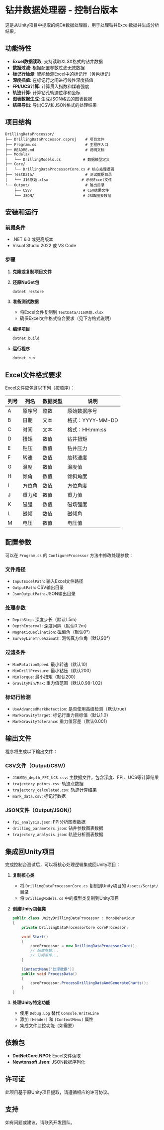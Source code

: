 # 钻井数据处理器 - 控制台版本

这是从Unity项目中提取的纯C#数据处理器，用于处理钻井Excel数据并生成分析结果。

## 功能特性

- **Excel数据读取**: 支持读取XLSX格式的钻井数据
- **数据过滤**: 根据配置参数过滤无效数据
- **标记行检测**: 智能检测Excel中的标记行（黄色标记）
- **深度插值**: 在标记行之间进行线性深度插值
- **FPI/UCS计算**: 计算贯入指数和煤岩强度
- **轨迹计算**: 计算钻孔轨迹位移和坐标
- **图表数据生成**: 生成JSON格式的图表数据
- **结果导出**: 导出CSV和JSON格式的处理结果

## 项目结构

```
DrillingDataProcessor/
├── DrillingDataProcessor.csproj    # 项目文件
├── Program.cs                      # 主程序入口
├── README.md                       # 说明文档
├── Models/
│   └── DrillingModels.cs          # 数据模型定义
├── Core/
│   └── DrillingDataProcessorCore.cs # 核心处理逻辑
├── TestData/                       # 测试数据目录
│   └── J16原始.xlsx               # 示例Excel文件
└── Output/                         # 输出目录
    ├── CSV/                       # CSV结果文件
    └── JSON/                      # JSON图表数据
```

## 安装和运行

### 前提条件

- .NET 6.0 或更高版本
- Visual Studio 2022 或 VS Code

### 步骤

1. **克隆或复制项目文件**

2. **还原NuGet包**
   ```bash
   dotnet restore
   ```

3. **准备测试数据**
   - 将Excel文件复制到 `TestData/J16原始.xlsx`
   - 确保Excel文件格式符合要求（见下方格式说明）

4. **编译项目**
   ```bash
   dotnet build
   ```

5. **运行程序**
   ```bash
   dotnet run
   ```

## Excel文件格式要求

Excel文件应包含以下列（按顺序）：

| 列号 | 列名     | 数据类型 | 说明           |
|------|----------|----------|----------------|
| A    | 原序号   | 整数     | 原始数据序号   |
| B    | 日期     | 文本     | 格式：YYYY-MM-DD |
| C    | 时间     | 文本     | 格式：HH:mm:ss |
| D    | 扭矩     | 数值     | 钻井扭矩       |
| E    | 钻压     | 数值     | 钻井压力       |
| F    | 转速     | 数值     | 旋转速度       |
| G    | 温度     | 数值     | 温度值         |
| H    | 倾角     | 数值     | 倾斜角度       |
| I    | 方位角   | 数值     | 方位角度       |
| J    | 重力和   | 数值     | 重力值         |
| K    | 磁强     | 数值     | 磁场强度       |
| L    | 磁倾     | 数值     | 磁倾角         |
| M    | 电压     | 数值     | 电压值         |

## 配置参数

可以在 `Program.cs` 的 `ConfigureProcessor` 方法中修改处理参数：

### 文件路径
- `InputExcelPath`: 输入Excel文件路径
- `OutputPath`: CSV输出目录
- `JsonOutputPath`: JSON输出目录

### 处理参数
- `DepthStep`: 深度步长（默认1.5m）
- `DepthInterval`: 深度间隔（默认0.2m）
- `MagneticDeclination`: 磁偏角（默认0°）
- `SurveyLineTrueAzimuth`: 测线真方位角（默认90°）

### 过滤条件
- `MinRotationSpeed`: 最小转速（默认10）
- `MinDrillPressure`: 最小钻压（默认200）
- `MinTorque`: 最小扭矩（默认200）
- `GravityMin/Max`: 重力值范围（默认0.98-1.02）

### 标记行检测
- `UseAdvancedMarkDetection`: 是否使用高级检测（默认true）
- `MarkGravityTarget`: 标记行重力目标值（默认1.0）
- `MarkGravityTolerance`: 重力值容差（默认0.001）

## 输出文件

程序将生成以下输出文件：

### CSV文件（Output/CSV/）
- `J16原始_depth_FPI_UCS.csv`: 主数据文件，包含深度、FPI、UCS等计算结果
- `trajectory_points.csv`: 轨迹点数据
- `trajectory_calculated.csv`: 轨迹计算结果
- `mark_data.csv`: 标记行数据

### JSON文件（Output/JSON/）
- `fpi_analysis.json`: FPI分析图表数据
- `drilling_parameters.json`: 钻井参数图表数据
- `trajectory_analysis.json`: 轨迹分析图表数据

## 集成回Unity项目

完成控制台测试后，可以将核心处理逻辑集成回Unity项目：

1. **复制核心类**
   - 将 `DrillingDataProcessorCore.cs` 复制到Unity项目的 `Assets/Script/` 目录
   - 将 `DrillingModels.cs` 中的模型类复制到Unity项目

2. **创建Unity包装类**
   ```csharp
   public class UnityDrillingDataProcessor : MonoBehaviour
   {
       private DrillingDataProcessorCore coreProcessor;
       
       void Start()
       {
           coreProcessor = new DrillingDataProcessorCore();
           // 配置参数...
           // 订阅事件...
       }
       
       [ContextMenu("处理数据")]
       public void ProcessData()
       {
           coreProcessor.ProcessDrillingDataAndGenerateCharts();
       }
   }
   ```

3. **处理Unity特定功能**
   - 使用 `Debug.Log` 替代 `Console.WriteLine`
   - 添加 `[Header]` 和 `[ContextMenu]` 属性
   - 集成文件监控功能（如需要）

## 依赖包

- **DotNetCore.NPOI**: Excel文件读取
- **Newtonsoft.Json**: JSON数据序列化

## 许可证

此项目基于原Unity项目提取，请遵循相应的许可协议。

## 支持

如有问题或建议，请联系开发团队。 